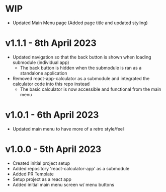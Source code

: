 # WIP

- Updated Main Menu page (Added page title and updated styling)

# v1.1.1 - 8th April 2023

- Updated navigation so that the back button is shown when loading submodule (individual app)
  - The back button is hidden when the submodule is ran as a standalone application
- Removed react-app-calculator as a submodule and integrated the calculator code into this repo instead
  - The basic calculator is now accessible and functional from the main menu

# v1.0.1 - 6th April 2023

- Updated main menu to have more of a retro style/feel

# v1.0.0 - 5th April 2023

- Created initial project setup
- Added repository 'react-calculator-app' as a submodule
- Added PR Template
- Setup project as a react app
- Added initial main menu screen w/ menu buttons

